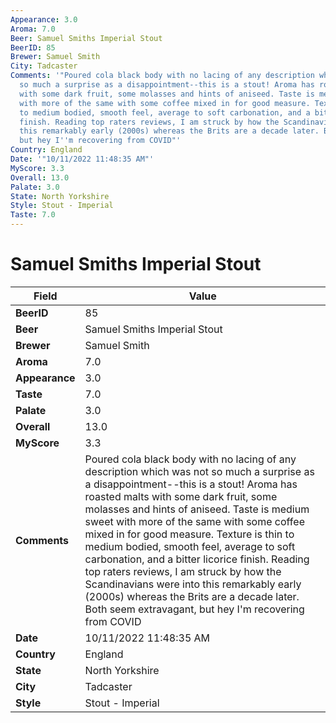 ```yaml
---
Appearance: 3.0
Aroma: 7.0
Beer: Samuel Smiths Imperial Stout
BeerID: 85
Brewer: Samuel Smith
City: Tadcaster
Comments: '"Poured cola black body with no lacing of any description which was not
  so much a surprise as a disappointment--this is a stout! Aroma has roasted malts
  with some dark fruit, some molasses and hints of aniseed. Taste is medium sweet
  with more of the same with some coffee mixed in for good measure. Texture is thin
  to medium bodied, smooth feel, average to soft carbonation, and a bitter licorice
  finish. Reading top raters reviews, I am struck by how the Scandinavians were into
  this remarkably early (2000s) whereas the Brits are a decade later. Both seem extravagant,
  but hey I''m recovering from COVID"'
Country: England
Date: '"10/11/2022 11:48:35 AM"'
MyScore: 3.3
Overall: 13.0
Palate: 3.0
State: North Yorkshire
Style: Stout - Imperial
Taste: 7.0
---
```


# Samuel Smiths Imperial Stout

| Field         | Value |
|---------------|-------|
| **BeerID** | 85 |
| **Beer** | Samuel Smiths Imperial Stout |
| **Brewer** | Samuel Smith |
| **Aroma** | 7.0 |
| **Appearance** | 3.0 |
| **Taste** | 7.0 |
| **Palate** | 3.0 |
| **Overall** | 13.0 |
| **MyScore** | 3.3 |
| **Comments** | Poured cola black body with no lacing of any description which was not so much a surprise as a disappointment--this is a stout! Aroma has roasted malts with some dark fruit, some molasses and hints of aniseed. Taste is medium sweet with more of the same with some coffee mixed in for good measure. Texture is thin to medium bodied, smooth feel, average to soft carbonation, and a bitter licorice finish. Reading top raters reviews, I am struck by how the Scandinavians were into this remarkably early (2000s) whereas the Brits are a decade later. Both seem extravagant, but hey I'm recovering from COVID |
| **Date** | 10/11/2022 11:48:35 AM |
| **Country** | England |
| **State** | North Yorkshire |
| **City** | Tadcaster |
| **Style** | Stout - Imperial |
